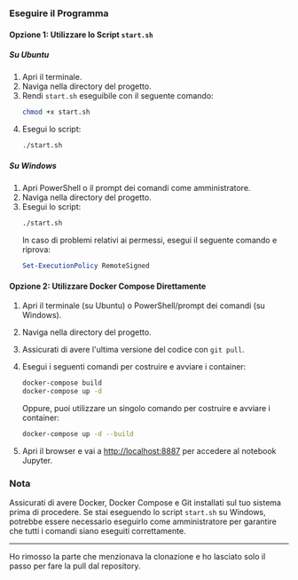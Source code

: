 ### Eseguire il Programma

#### Opzione 1: Utilizzare lo Script `start.sh`

##### Su Ubuntu

1. Apri il terminale.
2. Naviga nella directory del progetto.
3. Rendi `start.sh` eseguibile con il seguente comando:
   ```sh
   chmod +x start.sh
   ```
4. Esegui lo script:
   ```sh
   ./start.sh
   ```

##### Su Windows

1. Apri PowerShell o il prompt dei comandi come amministratore.
2. Naviga nella directory del progetto.
3. Esegui lo script:
   ```sh
   ./start.sh
   ```
   In caso di problemi relativi ai permessi, esegui il seguente comando e riprova:
   ```powershell
   Set-ExecutionPolicy RemoteSigned
   ```

#### Opzione 2: Utilizzare Docker Compose Direttamente

1. Apri il terminale (su Ubuntu) o PowerShell/prompt dei comandi (su Windows).
2. Naviga nella directory del progetto.
3. Assicurati di avere l'ultima versione del codice con `git pull`.
4. Esegui i seguenti comandi per costruire e avviare i container:
   ```sh
   docker-compose build
   docker-compose up -d
   ```
   Oppure, puoi utilizzare un singolo comando per costruire e avviare i container:
   ```sh
   docker-compose up -d --build
   ```

5. Apri il browser e vai a [http://localhost:8887](http://localhost:8887) per accedere al notebook Jupyter.

### Nota

Assicurati di avere Docker, Docker Compose e Git installati sul tuo sistema prima di procedere. Se stai eseguendo lo script `start.sh` su Windows, potrebbe essere necessario eseguirlo come amministratore per garantire che tutti i comandi siano eseguiti correttamente.

---

Ho rimosso la parte che menzionava la clonazione e ho lasciato solo il passo per fare la pull dal repository. 
